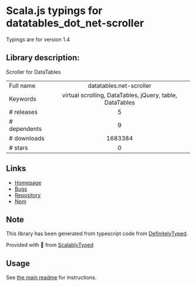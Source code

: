 
# Scala.js typings for datatables_dot_net-scroller

Typings are for version 1.4

## Library description:
Scroller for DataTables

|                    |                 |
| ------------------ | :-------------: |
| Full name          | datatables.net-scroller |
| Keywords           | virtual scrolling, DataTables, jQuery, table, DataTables |
| # releases         | 5 |
| # dependents       | 9 |
| # downloads        | 1683384 |
| # stars            | 0 |

## Links
- [Homepage](https://datatables.net)
- [Bugs](https://datatables.net/forums)
- [Repository](https://github.com/DataTables/Dist-DataTables-Scroller)
- [Npm](https://www.npmjs.com/package/datatables.net-scroller)
    


## Note
This library has been generated from typescript code from [DefinitelyTyped](https://definitelytyped.org).

Provided with :purple_heart: from [ScalablyTyped](https://github.com/oyvindberg/ScalablyTyped)

## Usage
See [the main readme](../../readme.md) for instructions.



